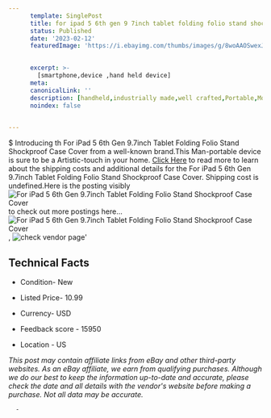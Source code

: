 ```yaml
---
      template: SinglePost
      title: for ipad 5 6th gen 9 7inch tablet folding folio stand shockproof case cover
      status: Published
      date: '2023-02-12'
      featuredImage: 'https://i.ebayimg.com/thumbs/images/g/8woAAOSwexJjw862/s-l225.jpg'
       

      excerpt: >-
        [smartphone,device ,hand held device]
      meta:
      canonicalLink: ''
      description: [handheld,industrially made,well crafted,Portable,Mobile,Compact,Convenient,Lightweight,Maneuverable,Man-portable,Miniature,Carriable,Hand-held,Light,Holdable,Transportable,Mobile device,Pocket-sized,On-the-go,Wireless,Cordless,Compact size,Convenient size, smartphone,device ,hand held device]
      noindex: false
      

---
```

$
      Introducing th For iPad 5 6th Gen 9.7inch Tablet Folding Folio Stand Shockproof Case Cover from a well-known brand.This Man-portable device  is sure to be a Artistic-touch in your home. [Click Here](https://www.ebay.com/itm/225332795888?hash=item3476e199f0%3Ag%3A8woAAOSwexJjw862&mkevt=1&mkcid=1&mkrid=711-53200-19255-0&campid=%253CePNCampaignId%253E&customid=%253CreferenceId%253E&toolid=10049) to read more to learn about the shipping costs and additional details for the For iPad 5 6th Gen 9.7inch Tablet Folding Folio Stand Shockproof Case Cover. Shipping cost is undefined.Here is the posting visibly ![For iPad 5 6th Gen 9.7inch Tablet Folding Folio Stand Shockproof Case Cover](https://i.ebayimg.com/thumbs/images/g/8woAAOSwexJjw862/s-l225.jpg) to check out more postings here... ![For iPad 5 6th Gen 9.7inch Tablet Folding Folio Stand Shockproof Case Cover](https://i.ebayimg.com/images/g/8woAAOSwexJjw862/s-l1200.jpg), ![check vendor page](https://origin-galleryplus.ebayimg.com/ws/web/225332795888_2_0_1/225x225.jpg,https://origin-galleryplus.ebayimg.com/ws/web/225332795888_3_0_1/225x225.jpg,https://origin-galleryplus.ebayimg.com/ws/web/225332795888_4_0_1/225x225.jpg,https://origin-galleryplus.ebayimg.com/ws/web/225332795888_5_0_1/225x225.jpg,https://origin-galleryplus.ebayimg.com/ws/web/225332795888_6_0_1/225x225.jpg)'

      

 ## Technical Facts 



     
      

 - Condition- New 


      

 - Listed Price- 10.99 


      

 - Currency- USD 


      

 - Feedback score - 15950 


      

 - Location - US 


      
      

 *_This post may contain affiliate links from eBay and other third-party websites. As an eBay affiliate, we earn from qualifying purchases. Although we do our best to keep the information up-to-date and accurate, please check the date and all details with the vendor's website before making a purchase. Not all data may be accurate._*




      -
